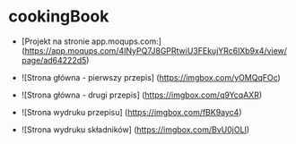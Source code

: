 # cookingBook

- [Projekt na stronie app.moqups.com:] (https://app.moqups.com/4INyPQ7J8GPRtwiU3FEkujYRc6lXb9x4/view/page/ad64222d5)

- ![Strona główna - pierwszy przepis] (https://imgbox.com/yOMQqFOc)
- ![Strona główna - drugi przepis] (https://imgbox.com/q9YcqAXR)
- ![Strona wydruku przepisu] (https://imgbox.com/fBK9ayc4)
- ![Strona wydruku składników] (https://imgbox.com/BvU0jOLI)
